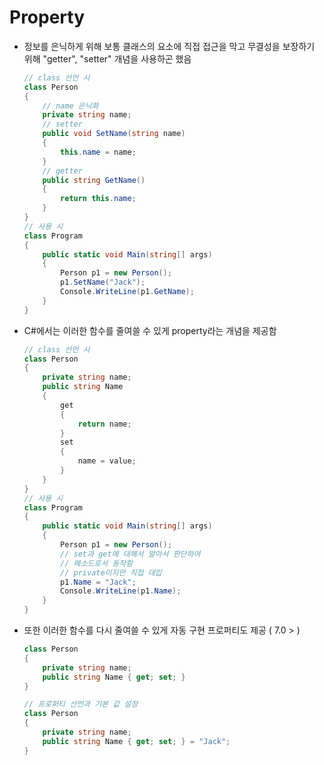 # Property
- 정보를 은닉하게 위해 보통 클래스의 요소에 직접 접근을 막고 무결성을 보장하기 위해 "getter", "setter" 개념을 사용하곤 했음
    ``` C#
    // class 선언 시
    class Person
    {
        // name 은닉화
        private string name;
        // setter
        public void SetName(string name)
        {
            this.name = name;
        }
        // getter
        public string GetName()
        {
            return this.name;
        }
    }
    // 사용 시
    class Program
    {
        public static void Main(string[] args)
        {
            Person p1 = new Person();
            p1.SetName("Jack");
            Console.WriteLine(p1.GetName);
        }
    }
    ```

- C#에서는 이러한 함수를 줄여쓸 수 있게 property라는 개념을 제공함
    ```C#
    // class 선언 시
    class Person
    {
        private string name;
        public string Name
        {
            get
            {
                return name;
            }
            set
            {
                name = value;
            }
        }
    }
    // 사용 시
    class Program
    {
        public static void Main(string[] args)
        {
            Person p1 = new Person();
            // set과 get에 대해서 알아서 판단하여
            // 메소드로서 동작함
            // private이지만 직접 대입
            p1.Name = "Jack";
            Console.WriteLine(p1.Name);
        }
    }
    ```

- 또한 이러한 함수를 다시 줄여쓸 수 있게 자동 구현 프로퍼티도 제공 ( 7.0 > )
    ``` C#
    class Person
    {
        private string name;
        public string Name { get; set; }
    }

    // 프로퍼티 선언과 기본 값 설정
    class Person
    {
        private string name;
        public string Name { get; set; } = "Jack";
    }
    ```